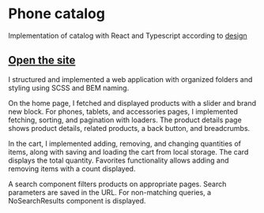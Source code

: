 # Phone catalog

Implementation of catalog with React and Typescript according to [design](https://www.figma.com/file/uEetgWenSRxk9jgiym6Yzp/Phone-catalog-redesign?node-id=1%3A2)
## [Open the site](https://MishaLehotskyi.github.io/phone_catalog/)


I structured and implemented a web application with organized folders and styling using SCSS and BEM naming.

On the home page, I fetched and displayed products with a slider and brand new block. For phones, tablets, and accessories pages, I implemented fetching, sorting, and pagination with loaders. The product details page shows product details, related products, a back button, and breadcrumbs.

In the cart, I implemented adding, removing, and changing quantities of items, along with saving and loading the cart from local storage. The card displays the total quantity. Favorites functionality allows adding and removing items with a count displayed.

A search component filters products on appropriate pages. Search parameters are saved in the URL. For non-matching queries, a NoSearchResults component is displayed.

